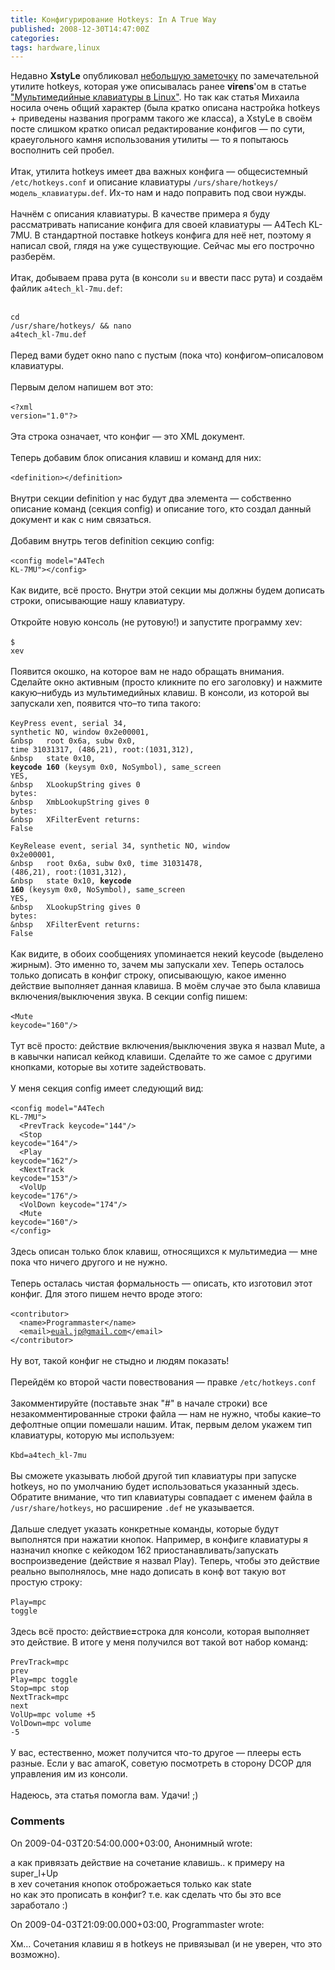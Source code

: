 ```yaml
---
title: Конфигурирование Hotkeys: In A True Way
published: 2008-12-30T14:47:00Z
categories: 
tags: hardware,linux
---
```


Недавно <b>XstyLe</b> опубликовал <a href="http://blasux.root.ua/2008/12/hotkeys.html" target="_blank">небольшую заметочку</a> по замечательной утилите hotkeys, которая уже описывалась ранее <b>virens</b>'ом в статье <a href="http://mydebianblog.blogspot.com/2006/09/blog-post_05.html">"Мультимедийные клавиатуры в Linux"</a>. Но так как статья Михаила носила очень общий характер (была кратко описана настройка hotkeys + приведены названия программ такого же класса), а XstyLe в своём посте слишком кратко описал редактирование конфигов — по сути, краеугольного камня использования утилиты — то я попытаюсь восполнить сей пробел.<br /><a name='more'></a><br />Итак, утилита hotkeys имеет два важных конфига — общесистемный <code>/etc/hotkeys.conf</code> и описание клавиатуры <code>/urs/share/hotkeys/модель_клавиатуры.def</code>. Их-то нам и надо поправить под свои нужды.<br /><br />Начнём с описания клавиатуры. В качестве примера я буду рассматривать написание конфига для своей клавиатуры — A4Tech KL-7MU. В стандартной поставке hotkeys конфига для неё нет, поэтому я написал свой, глядя на уже существующие. Сейчас мы его построчно разберём.<br /><br />Итак, добываем права рута (в консоли <code>su</code> и ввести пасс рута) и создаём файлик <code>a4tech_kl-7mu.def</code>:<br /><br /><div class="code"><code>cd /usr/share/hotkeys/ && nano a4tech_kl-7mu.def</code></div><br />Перед вами будет окно nano с пустым (пока что) конфигом–описаловом клавиатуры.<br /><br />Первым делом напишем вот это:<br /><br /><div class="code"><code>&lt;?xml version="1.0"?&gt;</code></div><br />Эта строка означает, что конфиг — это XML документ.<br /><br />Теперь добавим блок описания клавиш и команд для них:<br /><br /><div class="code"><code>&lt;definition&gt;&lt;/definition&gt;</code></div><br />Внутри секции definition у нас будут два элемента — собственно описание команд (секция config) и описание того, кто создал данный документ и как с ним связаться.<br /><br />Добавим внутрь тегов definition секцию config:<br /><br /><div class="code"><code>&lt;config model="A4Tech KL-7MU"&gt;&lt;/config&gt;</code></div><br />Как видите, всё просто. Внутри этой секции мы должны будем дописать строки, описывающие нашу клавиатуру.<br /><br />Откройте новую консоль (не рутовую!) и запустите программу xev:<br /><br /><div class="code"><code>$ xev</code></div><br />Появится окошко, на которое вам не надо обращать внимания. Сделайте окно активным (просто кликните по его заголовку) и нажмите какую–нибудь из мультимедийных клавиш. В консоли, из которой вы запускали xen, появится что–то типа такого:<br /><br /><div class="code"><code>KeyPress event, serial 34, synthetic NO, window 0x2e00001,<br />&nbsp&nbsp;&nbsp;&nbsp;root 0x6a, subw 0x0, time 31031317, (486,21), root:(1031,312),<br />&nbsp&nbsp;&nbsp;&nbsp;state 0x10, <b>keycode 160</b> (keysym 0x0, NoSymbol), same_screen YES,<br />&nbsp&nbsp;&nbsp;&nbsp;XLookupString gives 0 bytes:<br />&nbsp&nbsp;&nbsp;&nbsp;XmbLookupString gives 0 bytes:<br />&nbsp&nbsp;&nbsp;&nbsp;XFilterEvent returns: False<br /><br />KeyRelease event, serial 34, synthetic NO, window 0x2e00001,<br />&nbsp&nbsp;&nbsp;&nbsp;root 0x6a, subw 0x0, time 31031478, (486,21), root:(1031,312),<br />&nbsp&nbsp;&nbsp;&nbsp;state 0x10, <b>keycode 160</b> (keysym 0x0, NoSymbol), same_screen YES,<br />&nbsp&nbsp;&nbsp;&nbsp;XLookupString gives 0 bytes:<br />&nbsp&nbsp;&nbsp;&nbsp;XFilterEvent returns: False</code></div><br />Как видите, в обоих сообщениях упоминается некий keycode (выделено жирным). Это именно то, зачем мы запускали xev. Теперь осталось только дописать в конфиг строку, описывающую, какое именно действие выполняет данная клавиша. В моём случае это была клавиша включения/выключения звука. В секции config пишем:<br /><br /><div class="code"><code>&lt;Mute   keycode="160"/&gt;</code></div><br />Тут всё просто: действие включения/выключения звука я назвал Mute, а в кавычки написал кейкод клавиши. Сделайте то же самое с другими кнопками, которые вы хотите задействовать.<br /><br />У меня секция config имеет следующий вид:<br /><br /><div class="code"><code>&lt;config model="A4Tech KL-7MU"&gt;<br />&nbsp;&nbsp;&lt;PrevTrack  keycode="144"/&gt;<br />&nbsp;&nbsp;&lt;Stop       keycode="164"/&gt;<br />&nbsp;&nbsp;&lt;Play       keycode="162"/&gt;<br />&nbsp;&nbsp;&lt;NextTrack  keycode="153"/&gt;<br />&nbsp;&nbsp;&lt;VolUp      keycode="176"/&gt;<br />&nbsp;&nbsp;&lt;VolDown    keycode="174"/&gt;<br />&nbsp;&nbsp;&lt;Mute       keycode="160"/&gt;<br />&lt;/config&gt;</code></div><br />Здесь описан только блок клавиш, относящихся к мультимедиа — мне пока что ничего другого и не нужно.<br /><br />Теперь осталась чистая формальность — описать, кто изготовил этот конфиг. Для этого пишем нечто вроде этого:<br /><br /><div class="code"><code>&lt;contributor&gt;<br />&nbsp;&nbsp;&lt;name&gt;Programmaster&lt;/name&gt;<br />&nbsp;&nbsp;&lt;email&gt;eual.jp@gmail.com&lt;/email&gt;<br />&lt;/contributor&gt;</code></div><br />Ну вот, такой конфиг не стыдно и людям показать!<br /><br />Перейдём ко второй части повествования — правке <code>/etc/hotkeys.conf</code><br /><br />Закомментируйте (поставьте знак "#" в начале строки) все незакомментированные строки файла — нам не нужно, чтобы какие–то дефолтные опции помешали нашим. Итак, первым делом укажем тип клавиатуры, которую мы используем:<br /><br /><div class="code"><code>Kbd=a4tech_kl-7mu</code></div><br />Вы сможете указывать любой другой тип клавиатуры при запуске hotkeys, но по умолчанию будет использоваться указанный здесь. Обратите внимание, что тип клавиатуры совпадает с именем файла в <code>/usr/share/hotkeys</code>, но расширение <code>.def</code> не указывается.<br /><br />Дальше следует указать конкретные команды, которые будут выполнятся при нажатии кнопок. Например, в конфиге клавиатуры я назначил кнопке с кейкодом 162 приостанавливать/запускать воспроизведение (действие я назвал Play). Теперь, чтобы это действие реально выполнялось, мне надо дописать в конф вот такую вот простую строку:<br /><br /><div class="code"><code>Play=mpc toggle</code></div><br />Здесь всё просто: действие<b>=</b>строка для консоли, которая выполняет это действие. В итоге у меня получился вот такой вот набор команд:<br /><br /><div class="code"><code>PrevTrack=mpc prev<br />Play=mpc toggle<br />Stop=mpc stop<br />NextTrack=mpc next<br />VolUp=mpc volume +5<br />VolDown=mpc volume -5</code></div><br />У вас, естественно, может получится что-то другое — плееры есть разные. Если у вас amaroK, советую посмотреть в сторону DCOP для управления им из консоли.<br /><br />Надеюсь, эта статья помогла вам. Удачи! ;)

<h3 id='hakyll-convert-comments-title'>Comments</h3>
<div class='hakyll-convert-comment'>
<p class='hakyll-convert-comment-date'>On 2009-04-03T20:54:00.000+03:00, Анонимный wrote:</p>
<p class='hakyll-convert-comment-body'>
а как привязать действие на сочетание клавишь.. к примеру на super_l+Up<BR/>в xev сочетания кнопок отоброжаеться только как state<BR/>но как это прописать в конфиг? т.е. как сделать что бы это все заработало :)
</p>
</div>

<div class='hakyll-convert-comment'>
<p class='hakyll-convert-comment-date'>On 2009-04-03T21:09:00.000+03:00, Programmaster wrote:</p>
<p class='hakyll-convert-comment-body'>
Хм… Сочетания клавиш я в hotkeys не привязывал (и не уверен, что это возможно).
</p>
</div>



